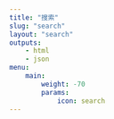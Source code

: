 ```yaml
---
title: "搜索"
slug: "search"
layout: "search"
outputs:
    - html
    - json
menu:
    main:
        weight: -70
        params: 
            icon: search
---
```


